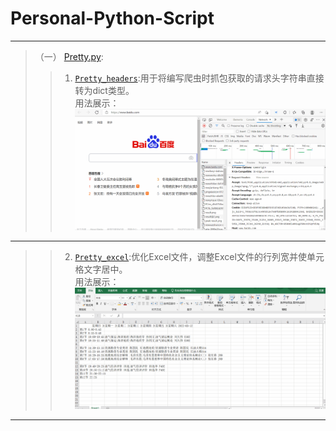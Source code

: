 # Personal-Python-Script
***
>（一） [Pretty.py](https://github.com/YEUNGWAIPANG/Personal-Python-Script/blob/main/Pretty.py):
>>1. [`Pretty_headers`](https://github.com/YEUNGWAIPANG/Personal-Python-Script/blob/acb03eae9e91da369888c2767d7d9b2e85c28f5f/Pretty.py#L8):用于将编写爬虫时抓包获取的请求头字符串直接转为dict类型。  
>>用法展示： 
![gif](https://github.com/YEUNGWAIPANG/Personal-Python-Script/blob/main/example/Pretty/Pretty_headers.gif)
***
>>2. [`Pretty_excel`](https://github.com/YEUNGWAIPANG/Personal-Python-Script/blob/acb03eae9e91da369888c2767d7d9b2e85c28f5f/Pretty.py#L17):优化Excel文件，调整Excel文件的行列宽并使单元格文字居中。  
>>用法展示：  
![gif](https://github.com/YEUNGWAIPANG/Personal-Python-Script/blob/main/example/Pretty/Pretty_excel.gif)
***
